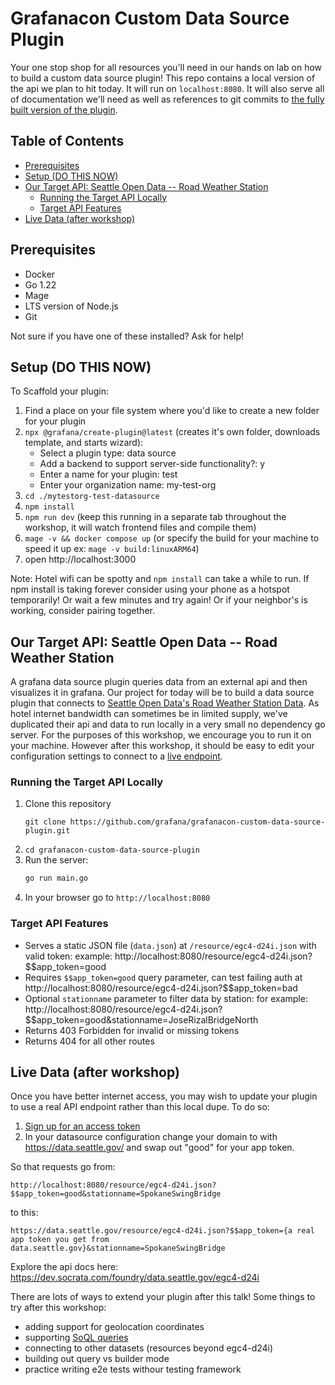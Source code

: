 # Grafanacon Custom Data Source Plugin 

Your one stop shop for all resources you'll need in our hands on lab on how to build a custom data source plugin! This repo contains a local version of the api we plan to hit today. It will run on `localhost:8080`. It will also serve all of documentation we'll need as well as references to git commits to [the fully built version of the plugin](https://github.com/grafana/grafanacon-custom-data-source-plugin-example).  

## Table of Contents
- [Prerequisites](#prerequisites)
- [Setup (DO THIS NOW)](#setup-do-this-now)
- [Our Target API: Seattle Open Data -- Road Weather Station](#our-target-api-seattle-open-data----road-weather-station)
  - [Running the Target API Locally](#running-the-target-api-locally)
  - [Target API Features](#target-api-features)
- [Live Data (after workshop)](#live-data-after-workshop)


## Prerequisites
- Docker
- Go 1.22
- Mage
- LTS version of Node.js
- Git

Not sure if you have one of these installed? Ask for help!  

## Setup (DO THIS NOW)

To Scaffold your plugin:
1. Find a place on your file system where you'd like to create a new folder for your plugin
2. `npx @grafana/create-plugin@latest` (creates it's own folder, downloads template, and starts wizard):
   - Select a plugin type: data source
   - Add a backend to support server-side functionality?: y
   - Enter a name for your plugin: test
   - Enter your organization name: my-test-org
3. `cd ./mytestorg-test-datasource`
4. `npm install`
5. `npm run dev` (keep this running in a separate tab throughout the workshop, it will watch frontend files and compile them)
7. `mage -v && docker compose up` (or specify the build for your machine to speed it up ex: `mage -v build:linuxARM64`)
9. open http://localhost:3000

Note: Hotel wifi can be spotty and `npm install` can take a while to run. If npm install is taking forever consider using your phone as a hotspot temporarily! Or wait a few minutes and try again! Or if your neighbor's is working, consider pairing together. 

## Our Target API: Seattle Open Data -- Road Weather Station

A grafana data source plugin queries data from an external api and then visualizes it in grafana. Our project for today will be to build a data source plugin that connects to [Seattle Open Data's Road Weather Station Data](https://data.seattle.gov/Transportation/Road-Weather-Information-Stations/egc4-d24i/about_data). As hotel internet bandwidth can sometimes be in limited supply, we've duplicated their api and data to run locally in a very small no dependency go server. For the purposes of this workshop, we encourage you to run it on your machine. However after this workshop, it should be easy to edit your configuration settings to connect to a [live endpoint](#live-data).

### Running the Target API Locally 

1. Clone this repository
   ```
   git clone https://github.com/grafana/grafanacon-custom-data-source-plugin.git
   ```
2. `cd grafanacon-custom-data-source-plugin`
3. Run the server:
   ```bash
   go run main.go
   ```
4. In your browser go to `http://localhost:8080`

### Target API Features

- Serves a static JSON file (`data.json`) at `/resource/egc4-d24i.json` with valid token: example: http://localhost:8080/resource/egc4-d24i.json?$$app_token=good
- Requires `$$app_token=good` query parameter, can test failing auth at http://localhost:8080/resource/egc4-d24i.json?$$app_token=bad
- Optional `stationname` parameter to filter data by station: for example:  http://localhost:8080/resource/egc4-d24i.json?$$app_token=good&stationname=JoseRizalBridgeNorth
- Returns 403 Forbidden for invalid or missing tokens
- Returns 404 for all other routes

## Live Data (after workshop)
Once you have better internet access, you may wish to update your plugin to use a real API endpoint rather than this local dupe. To do so: 

1. [Sign up for an access token](https://data.seattle.gov/signup)
2. In your datasource configuration change your domain to with https://data.seattle.gov/ and swap out "good" for your app token.

So that requests go from:

`http://localhost:8080/resource/egc4-d24i.json?$$app_token=good&stationname=SpokaneSwingBridge`

to this:

`https://data.seattle.gov/resource/egc4-d24i.json?$$app_token={a real app token you get from data.seattle.gov}&stationname=SpokaneSwingBridge`

Explore the api docs here: https://dev.socrata.com/foundry/data.seattle.gov/egc4-d24i

There are lots of ways to extend your plugin after this talk! Some things to try after this workshop:
- adding support for geolocation coordinates
- supporting [SoQL queries](https://dev.socrata.com/docs/queries/)
- connecting to other datasets (resources beyond egc4-d24i)
- building out query vs builder mode
- practice writing e2e tests withour testing framework
